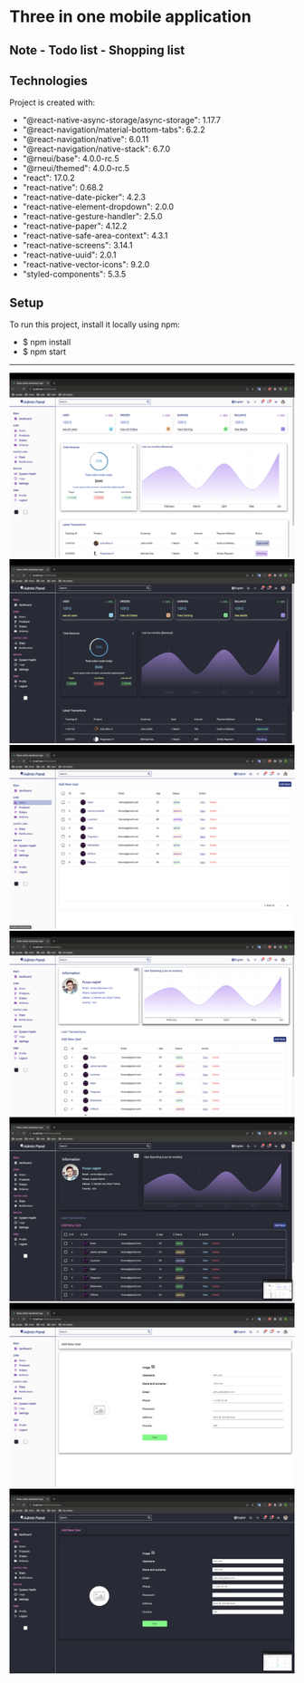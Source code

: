 # Three in one mobile application
## Note - Todo list - Shopping list
## Technologies
 Project is created with:
*    "@react-native-async-storage/async-storage": 1.17.7
*    "@react-navigation/material-bottom-tabs": 6.2.2
*    "@react-navigation/native": 6.0.11
*    "@react-navigation/native-stack": 6.7.0
*    "@rneui/base": 4.0.0-rc.5
*    "@rneui/themed": 4.0.0-rc.5
*    "react": 17.0.2
*    "react-native": 0.68.2
*    "react-native-date-picker": 4.2.3
*    "react-native-element-dropdown": 2.0.0
*    "react-native-gesture-handler": 2.5.0
*    "react-native-paper": 4.12.2
*    "react-native-safe-area-context": 4.3.1
*   "react-native-screens": 3.14.1
*    "react-native-uuid": 2.0.1
*    "react-native-vector-icons": 9.2.0
*    "styled-components": 5.3.5
       

## Setup
To run this project, install it locally using npm:
- $ npm install
- $ npm start
***
![alt text](https://github.com/pooya13vm/admindashboard/blob/main/githubImg/screen1.png?raw=true)
![alt text](https://github.com/pooya13vm/admindashboard/blob/main/githubImg/screen2.png?raw=true)
![alt text](https://github.com/pooya13vm/admindashboard/blob/main/githubImg/screen3.png?raw=true)
![alt text](https://github.com/pooya13vm/admindashboard/blob/main/githubImg/screen4.png?raw=true)
![alt text](https://github.com/pooya13vm/admindashboard/blob/main/githubImg/screen5.png?raw=true)
![alt text](https://github.com/pooya13vm/admindashboard/blob/main/githubImg/screen6.png?raw=true)
![alt text](https://github.com/pooya13vm/admindashboard/blob/main/githubImg/screen7.png?raw=true)
